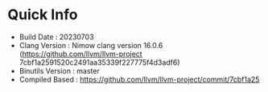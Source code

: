 # Quick Info
* Build Date : 20230703
* Clang Version : Nimow clang version 16.0.6 (https://github.com/llvm/llvm-project 7cbf1a2591520c2491aa35339f227775f4d3adf6)
* Binutils Version : master
* Compiled Based : https://github.com/llvm/llvm-project/commit/7cbf1a25

